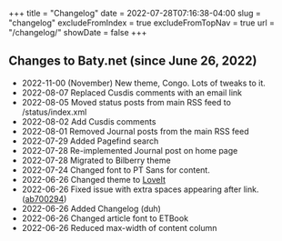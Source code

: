 +++
title = "Changelog"
date = 2022-07-28T07:16:38-04:00
slug = "changelog"
excludeFromIndex = true
excludeFromTopNav = true
url = "/changelog/"
showDate = false
+++

## Changes to Baty.net (since June 26, 2022)

- 2022-11-00 (November) New theme, Congo. Lots of tweaks to it.
- 2022-08-07 Replaced Cusdis comments with an email link
- 2022-08-05 Moved status posts from main RSS feed to /status/index.xml
- 2022-08-02 Add Cusdis comments
- 2022-08-01 Removed Journal posts from the main RSS feed
- 2022-07-29 Added Pagefind search
- 2022-07-28 Re-implemented Journal post on home page
- 2022-07-28 Migrated to Bilberry theme
- 2022-07-24 Changed font to PT Sans for content.
- 2022-06-26 Changed theme to [LoveIt](https://github.com/dillonzq/LoveIt)
- 2022-06-26 Fixed issue with extra spaces appearing after link. ([ab700294](https://git.sr.ht/~jbaty/codeit-theme/commit/ab700294123133bce9255498b390cd963df61b97))
- 2022-06-26 Added Changelog (duh)
- 2022-06-26 Changed article font to ETBook
- 2022-06-26 Reduced max-width of content column


